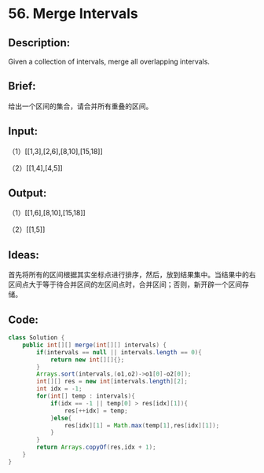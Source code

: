 # 56. Merge Intervals

## Description:

Given a collection of intervals, merge all overlapping intervals.

## Brief:

给出一个区间的集合，请合并所有重叠的区间。

## Input:

（1）[[1,3],[2,6],[8,10],[15,18]]

（2）[[1,4],[4,5]]

## Output:

（1）[[1,6],[8,10],[15,18]]

（2）[[1,5]]

## Ideas:

首先将所有的区间根据其实坐标点进行排序，然后，放到结果集中。当结果中的右区间点大于等于待合并区间的左区间点时，合并区间；否则，新开辟一个区间存储。

## Code:

```java
class Solution {
    public int[][] merge(int[][] intervals) {
        if(intervals == null || intervals.length == 0){
            return new int[][]{};
        }
        Arrays.sort(intervals,(o1,o2)->o1[0]-o2[0]);
        int[][] res = new int[intervals.length][2];
        int idx = -1;
        for(int[] temp : intervals){
            if(idx == -1 || temp[0] > res[idx][1]){
                res[++idx] = temp;
            }else{
                res[idx][1] = Math.max(temp[1],res[idx][1]);
            }
        }
        return Arrays.copyOf(res,idx + 1);
    }
}
```

